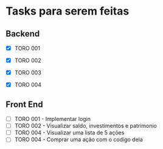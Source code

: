 # Tasks para serem feitas

## Backend

- [x] TORO 001
- [x] TORO 002
- [x] TORO 003
- [x] TORO 004



## Front End

- [ ] TORO 001 - Implementar login
- [ ] TORO 002 - Visualizar saldo, investimentos e patrimonio
- [ ] TORO 004 - Visualizar uma lista de 5 ações
- [ ] TORO 004 - Comprar uma ação com o codigo dela
